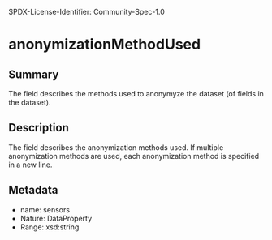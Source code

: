 SPDX-License-Identifier: Community-Spec-1.0

# anonymizationMethodUsed

## Summary

The field describes the methods used to anonymyze the dataset (of fields in the dataset).

## Description

The field describes the anonymization methods used. If multiple anonymization methods are used, each anonymization method is specified in a new line. 

## Metadata

- name: sensors
- Nature: DataProperty
- Range: xsd:string
